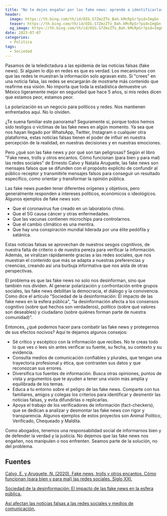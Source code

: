 ```yaml
---
title: "No te dejes engañar por las fake news: aprende a identificarlas y combatirlas"
header:
  image: https://th.bing.com/th/id/OIG.S7ZmzZTo_Bah.kMcRpSr?pid=ImgGn
  teaser: https://th.bing.com/th/id/OIG.S7ZmzZTo_Bah.kMcRpSr?pid=ImgGn
  og_image: https://th.bing.com/th/id/OIG.S7ZmzZTo_Bah.kMcRpSr?pid=ImgGn
date: 2023-07-07
categories:
  - Política
tags:
  - Sociedad
---
```


Pasamos de la teledictadura a las epidemia de las noticias falsas (fake news). Si alguien lo dijo en redes es que es verdad. Los mecanismos con que las redes te muestran la información solo agravan esto. Si "crees" en una noticia falsa, las redes se encargarán de mostrarte más contenido que reafirme esa visión. No importa que toda la estadística demuestre un México ligeramente mejor en seguridad que hace 5 años, si mis redes dicen que estamos peor, estamos peor.

La polarización es un negocio para políticos y redes. Nos mantienen enfrentados aquí. No lo olviden.

¿Te suena familiar este panorama? Seguramente sí, porque todos hemos sido testigos o víctimas de las fake news en algún momento. Ya sea que nos hayan llegado por WhatsApp, Twitter, Instagram o cualquier otra plataforma, estas noticias falsas tienen el poder de influir en nuestra percepción de la realidad, en nuestras decisiones y en nuestras emociones.

Pero ¿qué son las fake news y por qué son tan peligrosas? Según el libro "Fake news, trolls y otros encantos. Cómo funcionan (para bien y para mal) las redes sociales" de Ernesto Calvo y Natalia Aruguete, las fake news son mensajes falsos que se difunden con el propósito explícito de confundir al público receptor y transmitirle mensajes falsos para conseguir un resultado específico, como orientar y transformar la opinión pública.

Las fake news pueden tener diferentes orígenes y objetivos, pero generalmente responden a intereses políticos, económicos o ideológicos. Algunos ejemplos de fake news son:

- Que el coronavirus fue creado en un laboratorio chino.
- Que el 5G causa cáncer y otras enfermedades.
- Que las vacunas contienen microchips para controlarnos.
- Que el cambio climático es una mentira.
- Que hay una conspiración mundial liderada por una élite pedófila y satánica.

Estas noticias falsas se aprovechan de nuestros sesgos cognitivos, de nuestra falta de criterio o de nuestra pereza para verificar la información. Además, se viralizan rápidamente gracias a las redes sociales, que nos muestran el contenido que más se adapta a nuestras preferencias y creencias, creando así una burbuja informativa que nos aísla de otras perspectivas.

El problema es que las fake news no solo nos desinforman, sino que también nos dividen. Al generar polarización y confrontación entre grupos sociales, las fake news debilitan la democracia, el diálogo y la convivencia. Como dice el artículo "Sociedad de la desinformación: El impacto de las fake news en la esfera pública", "la desinformación afecta a los consensos cognitivo (sobre qué hechos son verdaderos), político (sobre qué valores son deseables) y ciudadano (sobre quiénes forman parte de nuestra comunidad)".

Entonces, ¿qué podemos hacer para combatir las fake news y protegernos de sus efectos nocivos? Aquí te dejamos algunos consejos:

- Sé crítico y escéptico con la información que recibes. No te creas todo lo que ves o lees sin antes verificar su fuente, su fecha, su contexto y su evidencia.
- Consulta medios de comunicación confiables y plurales, que tengan una trayectoria profesional y ética, que contrasten sus datos y que reconozcan sus errores.
- Diversifica tus fuentes de información. Busca otras opiniones, puntos de vista y argumentos que te ayuden a tener una visión más amplia y equilibrada de los temas.
- Educa a tu entorno sobre el peligro de las fake news. Comparte con tus familiares, amigos y colegas los criterios para identificar y desmentir las noticias falsas, y evita difundirlas o replicarlas.
- Apoya el trabajo de los verificadores de información (fact-checkers), que se dedican a analizar y desmontar las fake news con rigor y transparencia. Algunos ejemplos de estos proyectos son Animal Político, Verificado, Chequeado y Maldita.

Como abogados, tenemos una responsabilidad social de informarnos bien y de defender la verdad y la justicia. No dejemos que las fake news nos engañen, nos manipulen o nos enfrenten. Seamos parte de la solución, no del problema.

## Fuentes

[Calvo, E. y Aruguete, N. (2020). Fake news, trolls y otros encantos. Cómo funcionan (para bien y para mal) las redes sociales. Siglo XXI. ](https://www.scielo.org.mx/scielo.php?script=sci_arttext&pid=S2395-86692021000200345)

[Sociedad de la desinformación: El impacto de las fake news en la esfera pública. ](https://www.revistacomunicar.com/pdf/call/call-72-es.pdf)

[Así afectan las noticias falsas a las redes sociales y medios de comunicación. ](https://www.utadeo.edu.co/es/articulo/crossmedialab/277626/asi-afectan-las-noticias-falsas-las-redes-sociales-y-medios-de-comunicacion)